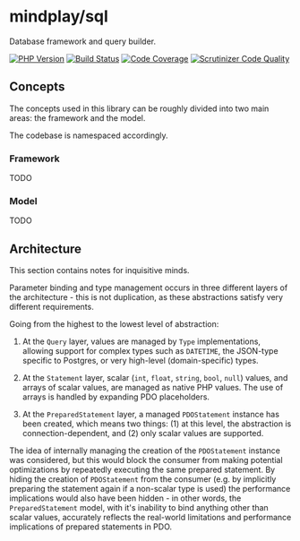 mindplay/sql
============

Database framework and query builder.

[![PHP Version](https://img.shields.io/badge/php-5.5%2B-blue.svg)](https://packagist.org/packages/mindplay/sql)
[![Build Status](https://travis-ci.org/mindplay-dk/sql.svg?branch=master)](https://travis-ci.org/mindplay-dk/sql)
[![Code Coverage](https://scrutinizer-ci.com/g/mindplay-dk/sql/badges/coverage.png?b=master)](https://scrutinizer-ci.com/g/mindplay-dk/sql/?branch=master)
[![Scrutinizer Code Quality](https://scrutinizer-ci.com/g/mindplay-dk/sql/badges/quality-score.png?b=master)](https://scrutinizer-ci.com/g/mindplay-dk/sql/?branch=master)

## Concepts

The concepts used in this library can be roughly divided into two main areas: the framework and the model.

The codebase is namespaced accordingly.

### Framework

TODO

### Model

TODO

## Architecture

This section contains notes for inquisitive minds.

Parameter binding and type management occurs in three different layers of the architecture - this is not
duplication, as these abstractions satisfy very different requirements.

Going from the highest to the lowest level of abstraction:

  1. At the `Query` layer, values are managed by `Type` implementations, allowing support for complex types
     such as `DATETIME`, the JSON-type specific to Postgres, or very high-level (domain-specific) types.

  2. At the `Statement` layer, scalar (`int`, `float`, `string`, `bool`, `null`) values, and arrays of scalar
     values, are managed as native PHP values. The use of arrays is handled by expanding PDO placeholders.

  3. At the `PreparedStatement` layer, a managed `PDOStatement` instance has been created, which means two
     things: (1) at this level, the abstraction is connection-dependent, and (2) only scalar values are supported. 

The idea of internally managing the creation of the `PDOStatement` instance was considered, but this would block
the consumer from making potential optimizations by repeatedly executing the same prepared statement. By hiding
the creation of `PDOStatement` from the consumer (e.g. by implicitly preparing the statement again if a non-scalar
type is used) the performance implications would also have been hidden - in other words, the `PreparedStatement`
model, with it's inability to bind anything other than scalar values, accurately reflects the real-world limitations
and performance implications of prepared statements in PDO.
